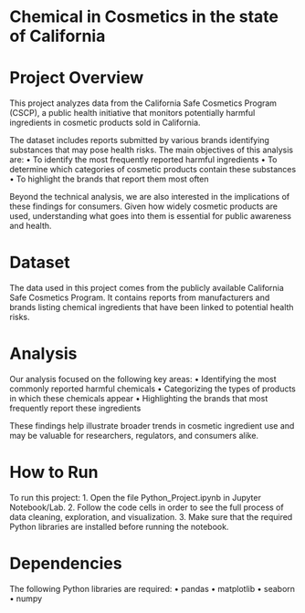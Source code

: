 # Chemical in Cosmetics in the state of California  

# Project Overview

This project analyzes data from the California Safe Cosmetics Program (CSCP), a public health initiative that monitors potentially harmful ingredients in cosmetic products sold in California.

The dataset includes reports submitted by various brands identifying substances that may pose health risks. The main objectives of this analysis are:
	•	To identify the most frequently reported harmful ingredients
	•	To determine which categories of cosmetic products contain these substances
	•	To highlight the brands that report them most often

Beyond the technical analysis, we are also interested in the implications of these findings for consumers. Given how widely cosmetic products are used, understanding what goes into them is essential for public awareness and health.

# Dataset

The data used in this project comes from the publicly available California Safe Cosmetics Program. It contains reports from manufacturers and brands listing chemical ingredients that have been linked to potential health risks.

# Analysis

Our analysis focused on the following key areas:
	•	Identifying the most commonly reported harmful chemicals
	•	Categorizing the types of products in which these chemicals appear
	•	Highlighting the brands that most frequently report these ingredients

These findings help illustrate broader trends in cosmetic ingredient use and may be valuable for researchers, regulators, and consumers alike.

# How to Run

To run this project:
	1.	Open the file Python_Project.ipynb in Jupyter Notebook/Lab.
	2.	Follow the code cells in order to see the full process of data cleaning, exploration, and visualization.
	3.	Make sure that the required Python libraries are installed before running the notebook.

# Dependencies

The following Python libraries are required:
	•	pandas
	•	matplotlib
	•	seaborn
	•	numpy